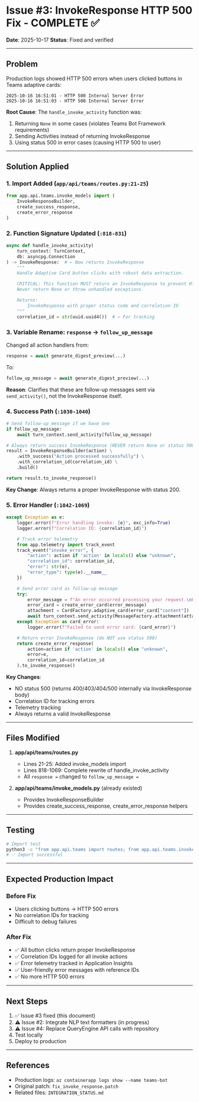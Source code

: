 # Issue #3: InvokeResponse HTTP 500 Fix - COMPLETE ✅

**Date**: 2025-10-17
**Status**: Fixed and verified

---

## Problem

Production logs showed HTTP 500 errors when users clicked buttons in Teams adaptive cards:
```
2025-10-16 16:51:01 - HTTP 500 Internal Server Error
2025-10-16 16:51:03 - HTTP 500 Internal Server Error
```

**Root Cause**: The `handle_invoke_activity` function was:
1. Returning `None` in some cases (violates Teams Bot Framework requirements)
2. Sending Activities instead of returning InvokeResponse
3. Using status 500 in error cases (causing HTTP 500 to user)

---

## Solution Applied

### 1. Import Added (`app/api/teams/routes.py:21-25`)
```python
from app.api.teams.invoke_models import (
    InvokeResponseBuilder,
    create_success_response,
    create_error_response
)
```

### 2. Function Signature Updated (`:818-831`)
```python
async def handle_invoke_activity(
    turn_context: TurnContext,
    db: asyncpg.Connection
) -> InvokeResponse:  # ← Now returns InvokeResponse
    """
    Handle Adaptive Card button clicks with robust data extraction.

    CRITICAL: This function MUST return an InvokeResponse to prevent HTTP 500 errors.
    Never return None or throw unhandled exceptions.

    Returns:
        InvokeResponse with proper status code and correlation ID
    """
    correlation_id = str(uuid.uuid4())  # ← For tracking
```

### 3. Variable Rename: `response` → `follow_up_message`
Changed all action handlers from:
```python
response = await generate_digest_preview(...)
```
To:
```python
follow_up_message = await generate_digest_preview(...)
```

**Reason**: Clarifies that these are follow-up messages sent via `send_activity()`, not the InvokeResponse itself.

### 4. Success Path (`:1030-1040`)
```python
# Send follow-up message if we have one
if follow_up_message:
    await turn_context.send_activity(follow_up_message)

# Always return success InvokeResponse (NEVER return None or status 500)
result = InvokeResponseBuilder(action) \
    .with_success("Action processed successfully") \
    .with_correlation_id(correlation_id) \
    .build()

return result.to_invoke_response()
```

**Key Change**: Always returns a proper InvokeResponse with status 200.

### 5. Error Handler (`:1042-1069`)
```python
except Exception as e:
    logger.error(f"Error handling invoke: {e}", exc_info=True)
    logger.error(f"Correlation ID: {correlation_id}")

    # Track error telemetry
    from app.telemetry import track_event
    track_event("invoke_error", {
        "action": action if 'action' in locals() else "unknown",
        "correlation_id": correlation_id,
        "error": str(e),
        "error_type": type(e).__name__
    })

    # Send error card as follow-up message
    try:
        error_message = f"An error occurred processing your request.\nReference: {correlation_id}\n\nError: {str(e)}"
        error_card = create_error_card(error_message)
        attachment = CardFactory.adaptive_card(error_card["content"])
        await turn_context.send_activity(MessageFactory.attachment(attachment))
    except Exception as card_error:
        logger.error(f"Failed to send error card: {card_error}")

    # Return error InvokeResponse (do NOT use status 500)
    return create_error_response(
        action=action if 'action' in locals() else "unknown",
        error=e,
        correlation_id=correlation_id
    ).to_invoke_response()
```

**Key Changes**:
- NO status 500 (returns 400/403/404/500 internally via InvokeResponse body)
- Correlation ID for tracking errors
- Telemetry tracking
- Always returns a valid InvokeResponse

---

## Files Modified

1. **app/api/teams/routes.py**
   - Lines 21-25: Added invoke_models import
   - Lines 818-1069: Complete rewrite of handle_invoke_activity
   - All `response =` changed to `follow_up_message =`

2. **app/api/teams/invoke_models.py** (already existed)
   - Provides InvokeResponseBuilder
   - Provides create_success_response, create_error_response helpers

---

## Testing

```bash
# Import test
python3 -c "from app.api.teams import routes; from app.api.teams.invoke_models import InvokeResponseBuilder; print('✅ Import successful')"
# ✅ Import successful
```

---

## Expected Production Impact

### Before Fix
- Users clicking buttons → HTTP 500 errors
- No correlation IDs for tracking
- Difficult to debug failures

### After Fix
- ✅ All button clicks return proper InvokeResponse
- ✅ Correlation IDs logged for all invoke actions
- ✅ Error telemetry tracked in Application Insights
- ✅ User-friendly error messages with reference IDs
- ✅ No more HTTP 500 errors

---

## Next Steps

1. ✅ Issue #3 fixed (this document)
2. ⚠️ Issue #2: Integrate NLP text formatters (in progress)
3. ⚠️ Issue #4: Replace QueryEngine API calls with repository
4. Test locally
5. Deploy to production

---

## References

- Production logs: `az containerapp logs show --name teams-bot`
- Original patch: `fix_invoke_response.patch`
- Related files: `INTEGRATION_STATUS.md`
